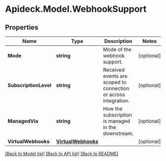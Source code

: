 # Apideck.Model.WebhookSupport

## Properties

Name | Type | Description | Notes
------------ | ------------- | ------------- | -------------
**Mode** | **string** | Mode of the webhook support. | [optional] 
**SubscriptionLevel** | **string** | Received events are scoped to connection or across integration. | [optional] 
**ManagedVia** | **string** | How the subscription is managed in the downstream. | [optional] 
**VirtualWebhooks** | [**VirtualWebhooks**](VirtualWebhooks.md) |  | [optional] 

[[Back to Model list]](../README.md#documentation-for-models) [[Back to API list]](../README.md#documentation-for-api-endpoints) [[Back to README]](../README.md)

